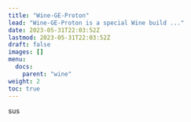 ```yaml
---
title: "Wine-GE-Proton"
lead: "Wine-GE-Proton is a special Wine build ..."
date: 2023-05-31T22:03:52Z
lastmod: 2023-05-31T22:03:52Z
draft: false
images: []
menu:
  docs:
    parent: "wine"
weight: 2
toc: true
---
```


sus
